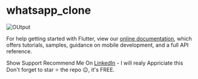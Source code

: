 # whatsapp_clone



![OUtput](https://lh3.googleusercontent.com/hfxlUieJrr_Knenge1VITvPwvxpU_PPeVq0q_zsLdE5HHeeEyPtk2qhxcNy4OE_E0fawjoOPDanWISaHRnDx1oY5aRY-0tjq7emj4ukVioQV2rc38IOkMfe5pIsMyZzgCfU5VnITqwyE9-WoVsTmeZRwB4gvzy2Pak-DkMAmrHDr9DD9HzzJtMhL8fLKmv36e7IMZX1i3IiqkyFfDQWHRT_XyDmYIqKqETuRIZLbBmHTyrmd-gxut3Ahant9pvAaQrXrjgbFPmtSR7oViuaCaMnHQPZ0KLCXGgnETU1rTJXq0XeoukoioB7A8oHCex4cvCaCQGKNr__u8N8TCJUVxcPQhPwGOB6CVqPwlsWQSV3p5yjTVHrrXJcmPQOZGcaDd5vAQ-NfSf1xT7dEATSWt1DMwJTT2JLNyAQEk57sgSN8s2fzP8z9-36hoZbfYLvq3Pn1Ap5khHpf8pjp0bZ0_rTccQSW6NsyFU4DwmbAkWRuDvcnTWfFVGxVDdPoBBthMLFJMYgHwAEZ6wBWIUTxoOqMTpNyCkY6p_S5P_nzoTJJ30HOgFnHsmBxXqYSV63y9u6bsKb88YJSlPd3iUY5SrsZstLzKSS1RDOYmH-JmdPijPu0kz16Dzvv3PUxrqi9wsRgh1S-dFNg5J5GU-toNiCgvVEgpHl1pY-oJAEo37oGkG-89x9dPw=w768-h576-no)




For help getting started with Flutter, view our
[online documentation](https://flutter.dev/docs), which offers tutorials,
samples, guidance on mobile development, and a full API reference.

Show Support
Recommend Me On [LinkedIn](https://www.linkedin.com/in/tushar-nikam-a29a97131/) - I will realy Appriciate this
Don't forget to star ⭐ the repo 😉, it's FREE.
